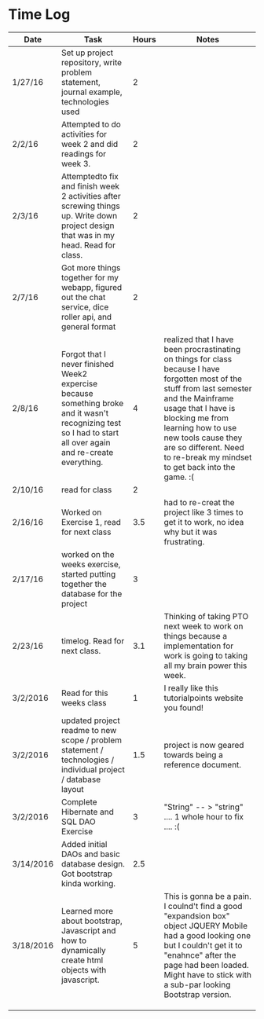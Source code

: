 # Time Log

| Date | Task | Hours | Notes|
|------|------|-------|------|
| 1/27/16| Set up project repository, write problem statement, journal example, technologies used| 2 | |
| 2/2/16 | Attempted to do activities for week 2 and did readings for week 3.   | 2   |   |  
| 2/3/16 | Attemptedto fix and finish week 2  activities after screwing things up. Write down project design that was in my head. Read for class. | 2  ||
| 2/7/16 | Got more things together for my webapp, figured out the chat service, dice roller api, and general format  | 2  |   |  
| 2/8/16 | Forgot that I never finished Week2 expercise because something broke and it wasn't recognizing test so I had to start all over again and re-create everything.  | 4   | realized that I have been procrastinating on things for class because I have forgotten most of the stuff from last semester and the Mainframe usage that I have is blocking me from learning how to use new tools cause they are so different. Need to re-break my mindset to get back into the game. :( |  
| 2/10/16 | read for class | 2 |   |  
| 2/16/16 | Worked on Exercise 1, read for next class | 3.5 | had to re-creat the project like 3 times to get it to work, no idea why but it was frustrating. |
| 2/17/16| worked on the weeks exercise, started putting together the database for the project | 3 |  |  
| 2/23/16 | timelog.  Read for next class.  | 3.1 |  Thinking of taking PTO next week to work on things because a implementation for work is going to taking all my brain power this week.|  
| 3/2/2016 | Read for this weeks class  | 1  | I really like this tutorialpoints website you found! |  
| 3/2/2016 | updated project readme to new scope / problem statement / technologies / individual project / database layout  | 1.5  | project is now geared towards being a reference document. |  
| 3/2/2016 | Complete Hibernate and SQL DAO Exercise  | 3  | "String" -- > "string" .... 1 whole hour to fix .... :( |  
| 3/14/2016 | Added initial DAOs and basic database design. Got bootstrap kinda working. | 2.5 ||
|3/18/2016| Learned more about bootstrap, Javascript and how to dynamically create html objects with javascript. | 5 | This is gonna be a pain. I coulnd't find a good "expandsion box" object JQUERY Mobile had a good looking one but I couldn't get it to "enahnce" after the page had been loaded. Might have to stick with a sub-par looking Bootstrap version. |
|||||
|||||
|||||
